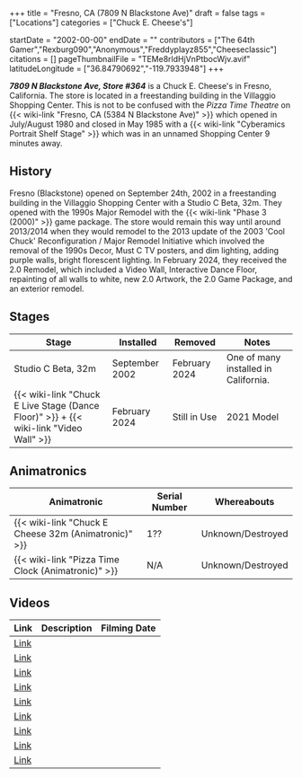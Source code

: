 +++
title = "Fresno, CA (7809 N Blackstone Ave)"
draft = false
tags = ["Locations"]
categories = ["Chuck E. Cheese's"]


startDate = "2002-00-00"
endDate = ""
contributors = ["The 64th Gamer","Rexburg090","Anonymous","Freddyplayz855","Cheeseclassic"]
citations = []
pageThumbnailFile = "TEMe8rldHjVnPtbocWjv.avif"
latitudeLongitude = ["36.84790692","-119.7933948"]
+++

***7809 N Blackstone Ave, Store #364*** is a Chuck E. Cheese's in Fresno, California. The store is located in a freestanding building in the Villaggio Shopping Center. This is not to be confused with the *Pizza Time Theatre* on {{< wiki-link "Fresno, CA (5384 N Blackstone Ave)" >}} which opened in July/August 1980 and closed in May 1985 with a {{< wiki-link "Cyberamics Portrait Shelf Stage" >}} which was in an unnamed Shopping Center 9 minutes away.

## History

Fresno (Blackstone) opened on September 24th, 2002 in a freestanding building in the Villaggio Shopping Center with a Studio C Beta, 32m. They opened with the 1990s Major Remodel with the {{< wiki-link "Phase 3 (2000)" >}} game package. The store would remain this way until around 2013/2014 when they would remodel to the 2013 update of the 2003 'Cool Chuck' Reconfiguration / Major Remodel Initiative which involved the removal of the 1990s Decor, Must C TV posters, and dim lighting, adding purple walls, bright florescent lighting. In February 2024, they received the 2.0 Remodel, which included a Video Wall, Interactive Dance Floor, repainting of all walls to white, new 2.0 Artwork, the 2.0 Game Package, and an exterior remodel.

## Stages

| Stage                                                                                             | Installed      | Removed       | Notes                                |
|---------------------------------------------------------------------------------------------------|----------------|---------------|--------------------------------------|
| Studio C Beta, 32m                                                                                | September 2002 | February 2024 | One of many installed in California. |
| {{< wiki-link "Chuck E Live Stage (Dance Floor)" >}} + {{< wiki-link "Video Wall" >}} | February 2024  | Still in Use  | 2021 Model                           |

## Animatronics

| Animatronic                                                | Serial Number | Whereabouts       |
|------------------------------------------------------------|---------------|-------------------|
| {{< wiki-link "Chuck E Cheese 32m (Animatronic)" >}} | 1??           | Unknown/Destroyed |
| {{< wiki-link "Pizza Time Clock (Animatronic)" >}}   | N/A           | Unknown/Destroyed |

## Videos

| Link                                                     | Description | Filming Date |
|----------------------------------------------------------|-------------|--------------|
| [Link](https://youtu.be/qzPPp2lZwF4?si=lOTQ1oYoKhOL_OFi) |             |              |
| [Link](https://youtu.be/EPFlxj1E16k?feature=shared)      |             |              |
| [Link](https://youtu.be/_PH6qtUAgrk?si=KgdUjxNeZJFyNctS) |             |              |
| [Link](https://youtu.be/89ukKysJKmI?si=yh76qreYJoabecP4) |             |              |
| [Link](https://youtu.be/UetiNtv7New?si=1XV6qVBFUeRtnJIZ) |             |              |
| [Link](https://youtu.be/amI99xujXeY?si=oJk-RCMsxK4pSC1O) |             |              |
| [Link](https://youtu.be/6JPW3yQChRs?si=BMM9G8a_kng0zhbF) |             |              |
| [Link](https://youtu.be/sAcYFWEj0dg?si=402lx-ymwszFLSZp) |             |              |
| [Link](https://youtu.be/Qnr0eXCmy5A?si=snv3jQzkhWOENeff) |             |              |